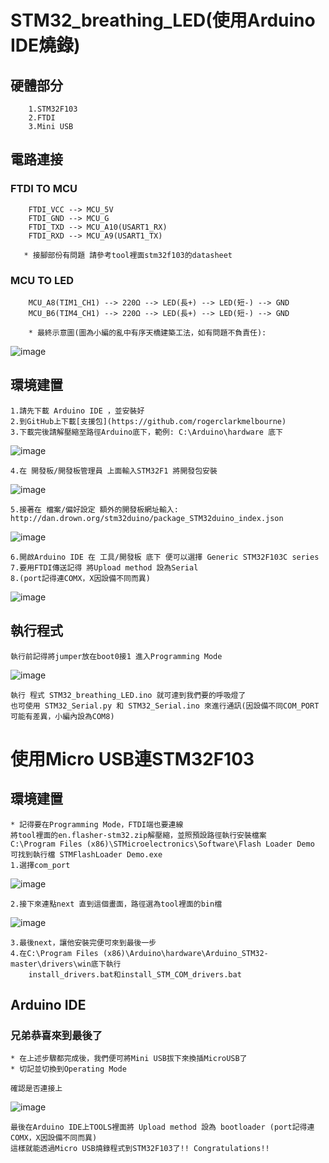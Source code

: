 # STM32_breathing_LED(使用Arduino IDE燒錄)

##  硬體部分

        1.STM32F103
        2.FTDI
        3.Mini USB

## 電路連接

### FTDI TO MCU

        FTDI_VCC --> MCU_5V
        FTDI_GND --> MCU_G
        FTDI_TXD --> MCU_A10(USART1_RX)
        FTDI_RXD --> MCU_A9(USART1_TX)

       * 接腳部份有問題 請參考tool裡面stm32f103的datasheet

### MCU TO LED

        MCU_A8(TIM1_CH1) --> 220Ω --> LED(長+) --> LED(短-) --> GND
        MCU_B6(TIM4_CH1) --> 220Ω --> LED(長+) --> LED(短-) --> GND

        * 最終示意圖(圖為小編的亂中有序天橋建築工法，如有問題不負責任):
![image](https://github.com/Uniboy-ROS/STM32_breathing_LED/blob/master/picture/circuit.jpg)

## 環境建置

    1.請先下載 Arduino IDE ，並安裝好
    2.到GitHub上下載[支援包](https://github.com/rogerclarkmelbourne)
    3.下載完後請解壓縮至路徑Arduino底下，範例: C:\Arduino\hardware 底下
![image](https://github.com/Uniboy-ROS/STM32_breathing_LED/blob/master/picture/01.PNG)

    4.在 開發板/開發板管理員 上面輸入STM32F1 將開發包安裝
![image](https://github.com/Uniboy-ROS/STM32_breathing_LED/blob/master/picture/02.PNG)

    5.接著在 檔案/偏好設定 額外的開發板網址輸入: http://dan.drown.org/stm32duino/package_STM32duino_index.json
![image](https://github.com/Uniboy-ROS/STM32_breathing_LED/blob/master/picture/03.PNG)

    6.開啟Arduino IDE 在 工具/開發板 底下 便可以選擇 Generic STM32F103C series
    7.要用FTDI傳送記得 將Upload method 設為Serial
    8.(port記得連COMX，X因設備不同而異)
![image](https://github.com/Uniboy-ROS/STM32_breathing_LED/blob/master/picture/serial.png)
## 執行程式

    執行前記得將jumper放在boot0接1 進入Programming Mode
![image](https://github.com/Uniboy-ROS/STM32_breathing_LED/blob/master/picture/mode.jpg)

    執行 程式 STM32_breathing_LED.ino 就可達到我們要的呼吸燈了
    也可使用 STM32_Serial.py 和 STM32_Serial.ino 來進行通訊(因設備不同COM_PORT可能有差異，小編內設為COM8)


# 使用Micro USB連STM32F103

## 環境建置

    * 記得要在Programming Mode，FTDI端也要連線
    將tool裡面的en.flasher-stm32.zip解壓縮，並照預設路徑執行安裝檔案
    C:\Program Files (x86)\STMicroelectronics\Software\Flash Loader Demo 可找到執行檔 STMFlashLoader Demo.exe
    1.選擇com_port 
![image](https://github.com/Uniboy-ROS/STM32_breathing_LED/blob/master/picture/com_port.PNG)

    2.接下來連點next 直到這個畫面，路徑選為tool裡面的bin檔
![image](https://github.com/Uniboy-ROS/STM32_breathing_LED/blob/master/picture/bin.png)

    3.最後next，讓他安裝完便可來到最後一步
    4.在C:\Program Files (x86)\Arduino\hardware\Arduino_STM32-master\drivers\win底下執行
        install_drivers.bat和install_STM_COM_drivers.bat

## Arduino IDE

### 兄弟恭喜來到最後了

    * 在上述步驟都完成後，我們便可將Mini USB拔下來換插MicroUSB了 
    * 切記並切換到Operating Mode

    確認是否連接上
![image](https://github.com/Uniboy-ROS/STM32_breathing_LED/blob/master/picture/device.png)

    最後在Arduino IDE上TOOLS裡面將 Upload method 設為 bootloader (port記得連COMX，X因設備不同而異)
    這樣就能透過Micro USB燒錄程式到STM32F103了!! Congratulations!!